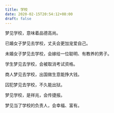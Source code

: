 ```yaml
---
title: 学校
date: 2020-02-15T20:54:12+08:00
draft: false
---
```


梦见学校，意味着品德高尚。<br>


已婚女子梦见去学校，丈夫会更加宠爱自己。<br>


未婚女子梦见去学校，会嫁给一位聪明、有教养的男子。<br>


学生梦见去学校，会被取消考试资格。<br>


商人梦见去学校，出国做生意能挣大钱。<br>


囚犯梦见去学校，不久能出狱。<br>


梦见学校，是祥兆，会传捷报。<br>


梦见当了学校的负责人，会幸福、富有。<br>
